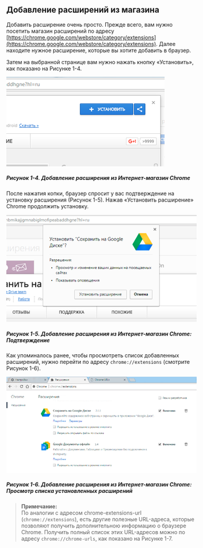 ## Добавление расширений из магазина

Добавить расширение очень просто. Прежде всего, вам нужно посетить магазин расширений по адресу [https://chrome.google.com/webstore/category/extensions](https://chrome.google.com/webstore/category/extensions). Далее находите нужное расширение, которые вы хотите добавить в браузер.

Затем на выбранной странице вам нужно нажать кнопку «Установить», как показано на Рисунке 1-4.

![Рисунок 1-4. Добавление расширения из Интернет-магазин Chrome](/assets/figure-1-4.png)

##### Рисунок 1-4. _Добавление расширения из Интернет-магазин Chrome_

После нажатия копки, браузер спросит у вас подтверждение на установку расширения \(Рисунок 1-5\). Нажав «Установить расширение» Chrome продолжить установку.

![Рисунок 1-5. Добавление расширения из Интернет-магазин Chrome: Подтверждение](/assets/figure-1-5.png)

##### Рисунок 1-5. _Добавление расширения из Интернет-магазин Chrome: Подтверждение_

Как упоминалось ранее, чтобы просмотреть список добавленных расширений, нужно перейти по адресу `chrome://extensions` \(смотрите Рисунок 1-6\).

![Рисунок 1-6. Добавление расширения из Интернет-магазин Chrome: Просмотр списка установленных расширений](/assets/figure-1-6.png)

##### Рисунок 1-6. _Добавление расширения из Интернет-магазин Chrome: Просмотр списка установленных расширений_

> **Примечание:**  
> По аналогии с адресом chrome-extensions-url \(`chrome://extensions`\), есть другие полезные URL-адреса, которые позволяют получить дополнительною информацию о браузере Chrome. Получить полный список этих URL-адресов можно по адресу `chrome://chrome-urls`, как показано на Рисунке 1-7.



